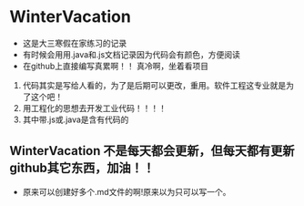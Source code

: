 # WinterVacation
+ 这是大三寒假在家练习的记录
+ 有时候会用用.java和.js文档记录因为代码会有颜色，方便阅读
+ 在github上直接编写真累啊！！
 真冷啊，坐着看项目
1. 代码其实是写给人看的，为了是后期可以更改，重用。软件工程这专业就是为了这个吧！
2. 用工程化的思想去开发工业代码！！！！
3. 其中带.js或.java是含有代码的

## WinterVacation 不是每天都会更新，但每天都有更新github其它东西，加油！！
+ 原来可以创建好多个.md文件的啊!原来以为只可以写一个。
